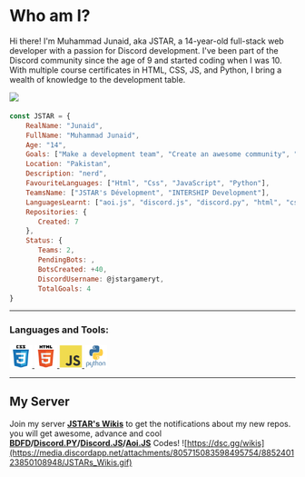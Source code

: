# Who am I?

Hi there! I'm Muhammad Junaid, aka JSTAR, a 14-year-old full-stack web developer with a passion for Discord development. I've been part of the Discord community since the age of 9 and started coding when I was 10. With multiple course certificates in HTML, CSS, JS, and Python, I bring a wealth of knowledge to the development table.

<img src="https://i.imgur.com/8D1fILf.png" height="auto" width="600px">

```js
const JSTAR = {
    RealName: "Junaid",
    FullName: "Muhammad Junaid",
    Age: "14",
    Goals: ["Make a development team", "Create an awesome community", "Provide support and free codes to newbies", "Master most languages"],
    Location: "Pakistan",
    Description: "nerd",
    FavouriteLanguages: ["Html", "Css", "JavaScript", "Python"],
    TeamsName: ["JSTAR's Dévelopment", "INTERSHIP Development"],
    LanguagesLearnt: ["aoi.js", "discord.js", "discord.py", "html", "css", "javascript", "python", "c#", "c++"],
    Repositories: {
       Created: 7
    },
    Status: {
       Teams: 2,
       PendingBots: ,
       BotsCreated: +40,
       DiscordUsername: @jstargameryt,
       TotalGoals: 4
}
```

<hr>
<div>
<h3 align="left">Languages and Tools:</h3>
<a href="https://www.w3schools.com/css/" target="_blank"> <img src="https://raw.githubusercontent.com/devicons/devicon/master/icons/css3/css3-original-wordmark.svg" alt="css3" width="40" height="40"/> </a> <a href="https://www.w3.org/html/" target="_blank"> <img src="https://raw.githubusercontent.com/devicons/devicon/master/icons/html5/html5-original-wordmark.svg" alt="html5" width="40" height="40"/> </a> <a href="https://developer.mozilla.org/en-US/docs/Web/JavaScript" target="_blank"> <img src="https://raw.githubusercontent.com/devicons/devicon/master/icons/javascript/javascript-original.svg" alt="javascript" width="40" height="40"/> </a> <a href="https://www.w3schools.com/python/" target="_blank"> <img src="https://raw.githubusercontent.com/devicons/devicon/master/icons/python/python-original-wordmark.svg" alt="python" width="40" height="40"/> </a>
</div>
<hr>

## My Server
Join my server **[JSTAR's Wikis](https://dsc.gg/wikis)** to get the notifications about my new repos. you will get awesome, advance and cool **[BDFD](https://botdesignerdiscord.com/)/[Discord.PY](https://www.python.org/)/[Discord.JS](https://discord.js.org/)/[Aoi.JS](https://aoi.leref.ga)** Codes!
![https://dsc.gg/wikis](https://media.discordapp.net/attachments/805715083598495754/885240123850108948/JSTARs_Wikis.gif)
